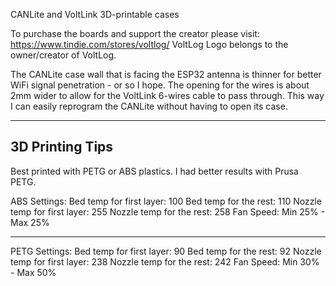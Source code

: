 CANLite and VoltLink 3D-printable cases

To purchase the boards and support the creator please visit: https://www.tindie.com/stores/voltlog/
VoltLog Logo belongs to the owner/creator of VoltLog.

The CANLite case wall that is facing the ESP32 antenna is thinner for better WiFi signal penetration - or so I hope.
The opening for the wires is about 2mm wider to allow for the VoltLink 6-wires cable to pass through. This way I can easily reprogram the CANLite without having to open its case. 



------------------
 3D Printing Tips
------------------
Best printed with PETG or ABS plastics. I had better results with Prusa PETG.

ABS Settings: 
Bed temp for first layer: 100
Bed temp for the rest: 110
Nozzle temp for first layer: 255
Nozzle temp for the rest: 258
Fan Speed: Min 25% - Max 25%

--------------------------------

PETG Settings:
Bed temp for first layer: 90
Bed temp for the rest: 92
Nozzle temp for first layer: 238
Nozzle temp for the rest: 242
Fan Speed: Min 30% - Max 50%

